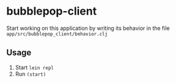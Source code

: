 # bubblepop-client

Start working on this application by writing its behavior in the file
`app/src/bubblepop_client/behavior.clj`

## Usage

1. Start `lein repl`
2. Run `(start)`
